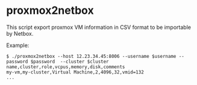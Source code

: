 proxmox2netbox
==============

This script export proxmox VM information in CSV format to be importable by
Netbox.

Example:

```
$ ./proxmox2netbox --host 12.23.34.45:8006 --username $username --password $password  --cluster $cluster
name,cluster,role,vcpus,memory,disk,comments
my-vm,my-cluster,Virtual Machine,2,4096,32,vmid=132
...
```
